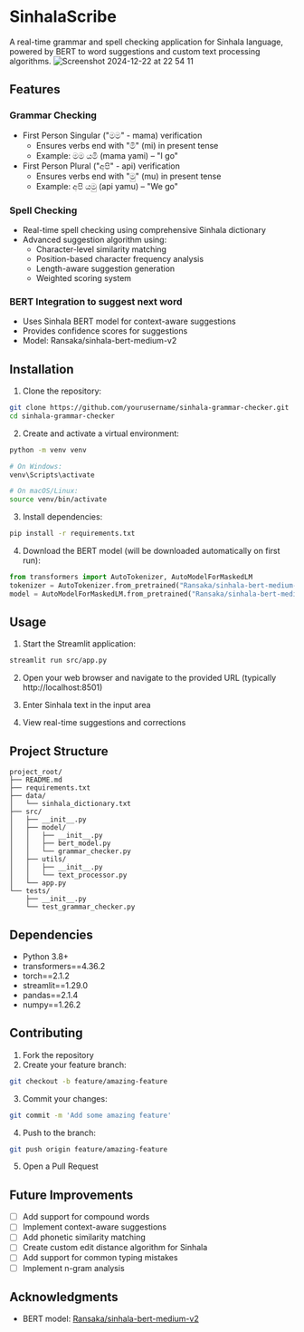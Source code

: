 # SinhalaScribe

A real-time grammar and spell checking application for Sinhala language, powered by BERT to word suggestions and custom text processing algorithms.
![Screenshot 2024-12-22 at 22 54 11](https://github.com/user-attachments/assets/1fb0032e-0170-4943-96d1-64ccf6fd1e6f)

## Features

### Grammar Checking
- First Person Singular ("මම" - mama) verification
  - Ensures verbs end with "මි" (mi) in present tense
  - Example: මම යමි (mama yami) – "I go"
- First Person Plural ("අපි" - api) verification
  - Ensures verbs end with "මු" (mu) in present tense
  - Example: අපි යමු (api yamu) – "We go"

### Spell Checking
- Real-time spell checking using comprehensive Sinhala dictionary
- Advanced suggestion algorithm using:
  - Character-level similarity matching
  - Position-based character frequency analysis
  - Length-aware suggestion generation
  - Weighted scoring system

### BERT Integration to suggest next word
- Uses Sinhala BERT model for context-aware suggestions
- Provides confidence scores for suggestions
- Model: Ransaka/sinhala-bert-medium-v2

## Installation

1. Clone the repository:
```bash
git clone https://github.com/yourusername/sinhala-grammar-checker.git
cd sinhala-grammar-checker
```

2. Create and activate a virtual environment:
```bash
python -m venv venv

# On Windows:
venv\Scripts\activate

# On macOS/Linux:
source venv/bin/activate
```

3. Install dependencies:
```bash
pip install -r requirements.txt
```

4. Download the BERT model (will be downloaded automatically on first run):
```python
from transformers import AutoTokenizer, AutoModelForMaskedLM
tokenizer = AutoTokenizer.from_pretrained("Ransaka/sinhala-bert-medium-v2")
model = AutoModelForMaskedLM.from_pretrained("Ransaka/sinhala-bert-medium-v2")
```

## Usage

1. Start the Streamlit application:
```bash
streamlit run src/app.py
```

2. Open your web browser and navigate to the provided URL (typically http://localhost:8501)

3. Enter Sinhala text in the input area

4. View real-time suggestions and corrections

## Project Structure
```
project_root/
├── README.md
├── requirements.txt
├── data/
│   └── sinhala_dictionary.txt
├── src/
│   ├── __init__.py
│   ├── model/
│   │   ├── __init__.py
│   │   ├── bert_model.py
│   │   └── grammar_checker.py
│   ├── utils/
│   │   ├── __init__.py
│   │   └── text_processor.py
│   └── app.py
└── tests/
    ├── __init__.py
    └── test_grammar_checker.py
```

## Dependencies

- Python 3.8+
- transformers==4.36.2
- torch==2.1.2
- streamlit==1.29.0
- pandas==2.1.4
- numpy==1.26.2

## Contributing

1. Fork the repository
2. Create your feature branch:
```bash
git checkout -b feature/amazing-feature
```
3. Commit your changes:
```bash
git commit -m 'Add some amazing feature'
```
4. Push to the branch:
```bash
git push origin feature/amazing-feature
```
5. Open a Pull Request

## Future Improvements

- [ ] Add support for compound words
- [ ] Implement context-aware suggestions
- [ ] Add phonetic similarity matching
- [ ] Create custom edit distance algorithm for Sinhala
- [ ] Add support for common typing mistakes
- [ ] Implement n-gram analysis

## Acknowledgments

- BERT model: [Ransaka/sinhala-bert-medium-v2](https://huggingface.co/Ransaka/sinhala-bert-medium-v2)
